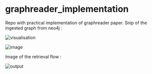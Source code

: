# graphreader_implementation
Repo with practical implementation of graphreader paper.
Snip of the ingested graph from neo4j :

![visualisation](https://github.com/user-attachments/assets/350ac20d-495e-4277-bdc0-24518976b05e)

![image](https://github.com/user-attachments/assets/28745c01-9637-42c0-8ea9-194059811e7b)


Image of the retrieval flow :

![output](https://github.com/user-attachments/assets/7be4aeb0-a992-4af4-bb5d-0523acc3a563)
